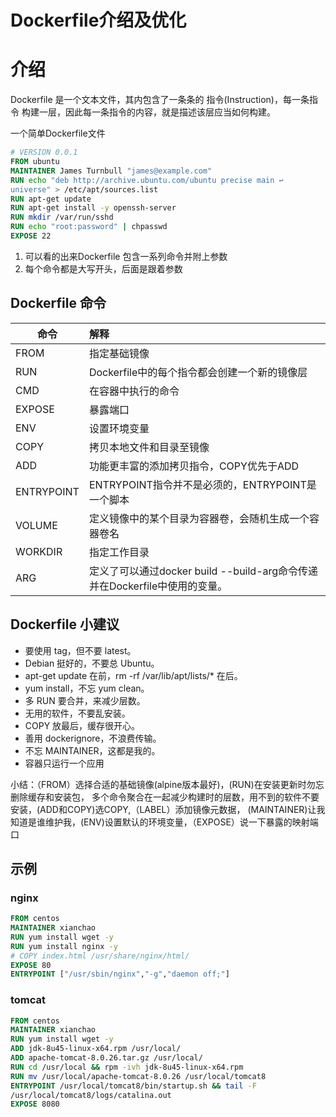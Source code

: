 # Dockerfile介绍及优化

# 介绍 

Dockerfile 是一个文本文件，其内包含了一条条的 指令(Instruction)，每一条指令
构建一层，因此每一条指令的内容，就是描述该层应当如何构建。

一个简单Dockerfile文件
```Dockerfile
# VERSION 0.0.1
FROM ubuntu
MAINTAINER James Turnbull "james@example.com"
RUN echo "deb http://archive.ubuntu.com/ubuntu precise main ↩
universe" > /etc/apt/sources.list
RUN apt-get update
RUN apt-get install -y openssh-server
RUN mkdir /var/run/sshd
RUN echo "root:password" | chpasswd
EXPOSE 22
```
1. 可以看的出来Dockerfile 包含一系列命令并附上参数
2. 每个命令都是大写开头，后面是跟着参数

## Dockerfile 命令
|命令|解释|
|---|:---|
|FROM	| 指定基础镜像	| 
|RUN	| Dockerfile中的每个指令都会创建一个新的镜像层	| 
|CMD	| 在容器中执行的命令	| 
|EXPOSE	| 暴露端口	| 
|ENV	| 设置环境变量	| 
|COPY	| 拷贝本地文件和目录至镜像	| 
|ADD	| 功能更丰富的添加拷贝指令，COPY优先于ADD	| 
|ENTRYPOINT		| ENTRYPOINT指令并不是必须的，ENTRYPOINT是一个脚本	| 
|VOLUME		| 定义镜像中的某个目录为容器卷，会随机生成一个容器卷名	| 
|WORKDIR		| 指定工作目录	| 
|ARG		| 定义了可以通过docker build --build-arg命令传递并在Dockerfile中使用的变量。	| 


## Dockerfile 小建议
- 要使用 tag，但不要 latest。
- Debian 挺好的，不要总 Ubuntu。
- apt-get update 在前，rm -rf /var/lib/apt/lists/* 在后。
- yum install，不忘 yum clean。
- 多 RUN 要合并，来减少层数。
- 无用的软件，不要乱安装。
- COPY 放最后，缓存很开心。
- 善用 dockerignore，不浪费传输。
- 不忘 MAINTAINER，这都是我的。
- 容器只运行一个应用

小结：（FROM）选择合适的基础镜像(alpine版本最好)，(RUN)在安装更新时勿忘删除缓存和安装包，
多个命令聚合在一起减少构建时的层数，用不到的软件不要安装，(ADD和COPY)选COPY,（LABEL）添加镜像元数据，
(MAINTAINER)让我知道是谁维护我，(ENV)设置默认的环境变量，（EXPOSE）说一下暴露的映射端口

## 示例
### nginx
```Dockerfile
FROM centos 
MAINTAINER xianchao 
RUN yum install wget -y 
RUN yum install nginx -y 
# COPY index.html /usr/share/nginx/html/ 
EXPOSE 80 
ENTRYPOINT ["/usr/sbin/nginx","-g","daemon off;"] 
```

### tomcat
```Dockerfile
FROM centos 
MAINTAINER xianchao 
RUN yum install wget -y 
ADD jdk-8u45-linux-x64.rpm /usr/local/ 
ADD apache-tomcat-8.0.26.tar.gz /usr/local/ 
RUN cd /usr/local && rpm -ivh jdk-8u45-linux-x64.rpm 
RUN mv /usr/local/apache-tomcat-8.0.26 /usr/local/tomcat8 
ENTRYPOINT /usr/local/tomcat8/bin/startup.sh && tail -F 
/usr/local/tomcat8/logs/catalina.out 
EXPOSE 8080 
```


